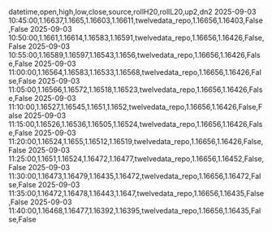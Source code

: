 datetime,open,high,low,close,source,rollH20,rollL20,up2,dn2
2025-09-03 10:45:00,1.16637,1.1665,1.16603,1.16611,twelvedata_repo,1.16656,1.16403,False,False
2025-09-03 10:50:00,1.1661,1.16614,1.16583,1.16591,twelvedata_repo,1.16656,1.16426,False,False
2025-09-03 10:55:00,1.16589,1.16597,1.16543,1.1656,twelvedata_repo,1.16656,1.16426,False,False
2025-09-03 11:00:00,1.16564,1.16583,1.16533,1.16568,twelvedata_repo,1.16656,1.16426,False,False
2025-09-03 11:05:00,1.16566,1.16572,1.16518,1.16523,twelvedata_repo,1.16656,1.16426,False,False
2025-09-03 11:10:00,1.16527,1.16545,1.1651,1.1652,twelvedata_repo,1.16656,1.16426,False,False
2025-09-03 11:15:00,1.16526,1.16536,1.16505,1.16524,twelvedata_repo,1.16656,1.16426,False,False
2025-09-03 11:20:00,1.16524,1.1655,1.16512,1.16519,twelvedata_repo,1.16656,1.16426,False,False
2025-09-03 11:25:00,1.1651,1.16524,1.16472,1.16477,twelvedata_repo,1.16656,1.16452,False,False
2025-09-03 11:30:00,1.16473,1.16479,1.16435,1.16472,twelvedata_repo,1.16656,1.16472,False,False
2025-09-03 11:35:00,1.16472,1.16478,1.16443,1.1647,twelvedata_repo,1.16656,1.16435,False,False
2025-09-03 11:40:00,1.16468,1.16477,1.16392,1.16395,twelvedata_repo,1.16656,1.16435,False,False
